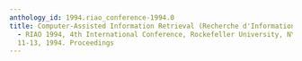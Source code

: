 ```yaml
---
anthology_id: 1994.riao_conference-1994.0
title: Computer-Assisted Information Retrieval (Recherche d'Information et ses Applications)
  - RIAO 1994, 4th International Conference, Rockefeller University, NY, USA, October
  11-13, 1994. Proceedings
---
```

